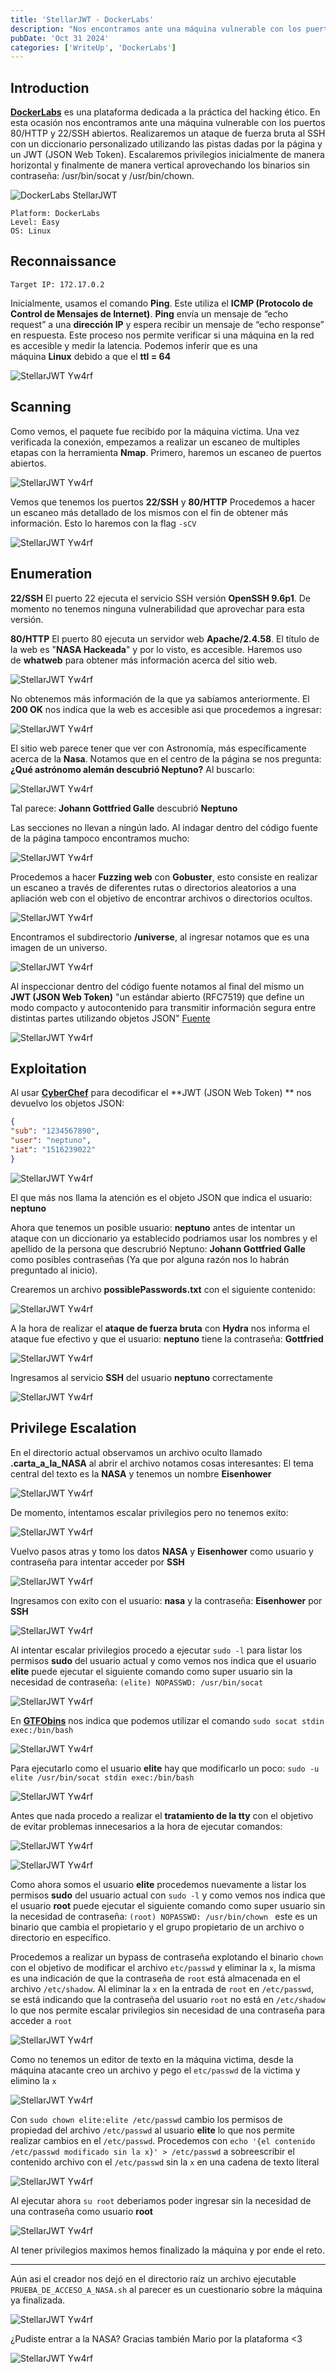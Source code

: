 ```yaml
---
title: 'StellarJWT - DockerLabs'
description: "Nos encontramos ante una máquina vulnerable con los puertos 80/HTTP y 22/SSH abiertos. Realizaremos un ataque de fuerza bruta al SSH con un diccionario personalizado utilizando las pistas dadas por la página y un JWT (JSON Web Token). Escalaremos privilegios inicialmente de manera horizontal y finalmente de manera vertical aprovechando los binarios sin contraseña: /usr/bin/socat y /usr/bin/chown."
pubDate: 'Oct 31 2024'
categories: ['WriteUp', 'DockerLabs']
--- 
```


## Introduction

**[DockerLabs](https://dockerlabs.es/)** es una plataforma dedicada a la práctica del hacking ético. En esta ocasión nos encontramos ante una máquina vulnerable con los puertos 80/HTTP y 22/SSH abiertos. Realizaremos un ataque de fuerza bruta al SSH con un diccionario personalizado utilizando las pistas dadas por la página y un JWT (JSON Web Token). Escalaremos privilegios inicialmente de manera horizontal y finalmente de manera vertical aprovechando los binarios sin contraseña: /usr/bin/socat y /usr/bin/chown.

![DockerLabs StellarJWT](https://dockerlabs.es/images/logos/nasa_hacked.webp)

~~~
Platform: DockerLabs
Level: Easy
OS: Linux
~~~

## Reconnaissance

~~~
Target IP: 172.17.0.2
~~~

Inicialmente, usamos el comando **Ping**. Este utiliza el **ICMP (Protocolo de Control de Mensajes de Internet)**. **Ping** envía un mensaje de “echo request” a una **dirección IP** y espera recibir un mensaje de “echo response” en respuesta. Este proceso nos permite verificar si una máquina en la red es accesible y medir la latencia. Podemos inferir que es una máquina **Linux** debido a que el **ttl = 64**

![StellarJWT Yw4rf](../../../assets/DockerLabs/StellarJWT/stellar-1.png)

## Scanning

Como vemos, el paquete fue recibido por la máquina victima. Una vez verificada la conexión, empezamos a realizar un escaneo de multiples etapas con la herramienta **Nmap**. Primero, haremos un escaneo de puertos abiertos.

![StellarJWT Yw4rf](../../../assets/DockerLabs/StellarJWT/stellar-2.png)

Vemos que tenemos los puertos **22/SSH** y **80/HTTP** Procedemos a hacer un escaneo más detallado de los mismos con el fin de obtener más información. Esto lo haremos con la flag `-sCV`

![StellarJWT Yw4rf](../../../assets/DockerLabs/StellarJWT/stellar-3.png)

## Enumeration

**22/SSH** El puerto 22 ejecuta el servicio SSH versión **OpenSSH 9.6p1**. De momento no tenemos ninguna vulnerabilidad que aprovechar para esta versión.

**80/HTTP** El puerto 80 ejecuta un servidor web **Apache/2.4.58**. El título de la web es "**NASA Hackeada**" y por lo visto, es accesible. Haremos uso de **whatweb** para obtener más información acerca del sitio web.

![StellarJWT Yw4rf](../../../assets/DockerLabs/StellarJWT/stellar-4.png)

No obtenemos más información de la que ya sabíamos anteriormente. El **200 OK** nos indica que la web es accesible asi que procedemos a ingresar:

![StellarJWT Yw4rf](../../../assets/DockerLabs/StellarJWT/stellar-5.png)

El sitio web parece tener que ver con Astronomía, más específicamente acerca de la **Nasa**. Notamos que en el centro de la página se nos pregunta: **¿Qué astrónomo alemán descubrió Neptuno?** Al buscarlo:

![StellarJWT Yw4rf](../../../assets/DockerLabs/StellarJWT/stellar-6.png)

Tal parece: **Johann Gottfried Galle** descubrió **Neptuno**

Las secciones no llevan a ningún lado. Al indagar dentro del código fuente de la página tampoco encontramos mucho:

![StellarJWT Yw4rf](../../../assets/DockerLabs/StellarJWT/stellar-7.png)

Procedemos a hacer **Fuzzing web** con **Gobuster**, esto consiste en realizar un escaneo a través de diferentes rutas o directorios aleatorios a una apliación web con el objetivo de encontrar archivos o directorios ocultos. 

![StellarJWT Yw4rf](../../../assets/DockerLabs/StellarJWT/stellar-8.png)

Encontramos el subdirectorio **/universe**, al ingresar notamos que es una imagen de un universo. 

![StellarJWT Yw4rf](../../../assets/DockerLabs/StellarJWT/stellar-9.png)

Al inspeccionar dentro del código fuente notamos al final del mismo un **JWT (JSON Web Token)** "un estándar abierto (RFC7519) que define un modo ​compacto y ​autocontenido ​para transmitir información segura entre distintas partes utilizando objetos JSON" [Fuente](https://auth0.com/es/learn/json-web-tokens)

![StellarJWT Yw4rf](../../../assets/DockerLabs/StellarJWT/stellar-10.png)

## Exploitation

Al usar **[CyberChef](https://gchq.github.io/CyberChef/)** para decodificar el **JWT (JSON Web Token) ** nos devuelvo los objetos JSON:

~~~JSON
{
"sub": "1234567890",
"user": "neptuno",
"iat": "1516239022" 
}
~~~

![StellarJWT Yw4rf](../../../assets/DockerLabs/StellarJWT/stellar-11.png)

El que más nos llama la atención es el objeto JSON que indica el usuario: **neptuno** 

Ahora que tenemos un posible usuario: **neptuno** antes de intentar un ataque con un diccionario ya establecido podriamos usar los nombres y el apellido de la persona que descrubrió Neptuno: **Johann Gottfried Galle** como posibles contraseñas (Ya que por alguna razón nos lo habrán preguntado al inicio). 

Crearemos un archivo **possiblePasswords.txt** con el siguiente contenido: 

![StellarJWT Yw4rf](../../../assets/DockerLabs/StellarJWT/stellar-12.png)

A la hora de realizar el **ataque de fuerza bruta** con **Hydra** nos informa el ataque fue efectivo y que el usuario: **neptuno** tiene la contraseña: **Gottfried**

![StellarJWT Yw4rf](../../../assets/DockerLabs/StellarJWT/stellar-13.png)

 Ingresamos al servicio **SSH** del usuario **neptuno** correctamente

![StellarJWT Yw4rf](../../../assets/DockerLabs/StellarJWT/stellar-14.png)

## Privilege Escalation

En el directorio actual observamos un archivo oculto llamado **.carta_a_la_NASA** al abrir el archivo notamos cosas interesantes: El tema central del texto es la **NASA** y tenemos un nombre **Eisenhower**

![StellarJWT Yw4rf](../../../assets/DockerLabs/StellarJWT/stellar-15.png)

De momento, intentamos escalar privilegios pero no tenemos exito: 

![StellarJWT Yw4rf](../../../assets/DockerLabs/StellarJWT/stellar-16.png)

Vuelvo pasos atras y tomo los datos **NASA** y **Eisenhower** como usuario y contraseña para intentar acceder por **SSH**

![StellarJWT Yw4rf](../../../assets/DockerLabs/StellarJWT/stellar-17.png)

Ingresamos con exito con el usuario: **nasa** y la contraseña: **Eisenhower** por **SSH**

![StellarJWT Yw4rf](../../../assets/DockerLabs/StellarJWT/stellar-18.png)

Al intentar escalar privilegios procedo a ejecutar `sudo -l` para listar los permisos **sudo** del usuario actual y como vemos nos indica que el usuario **elite** puede ejecutar el siguiente comando como super usuario sin la necesidad de contraseña: `(elite) NOPASSWD: /usr/bin/socat`

![StellarJWT Yw4rf](../../../assets/DockerLabs/StellarJWT/stellar-19.png)

En **[GTFObins](https://gtfobins.github.io/)** nos indica que podemos utilizar el comando `sudo socat stdin exec:/bin/bash`

![StellarJWT Yw4rf](../../../assets/DockerLabs/StellarJWT/stellar-20.png)

Para ejecutarlo como el usuario **elite** hay que modificarlo un poco: `sudo -u elite /usr/bin/socat stdin exec:/bin/bash`

![StellarJWT Yw4rf](../../../assets/DockerLabs/StellarJWT/stellar-22.png)

Antes que nada procedo a realizar el **tratamiento de la tty** con el objetivo de evitar problemas innecesarios a la hora de ejecutar comandos:

![StellarJWT Yw4rf](../../../assets/DockerLabs/StellarJWT/stellar-23.png)

![StellarJWT Yw4rf](../../../assets/DockerLabs/StellarJWT/stellar-24.png)

Como ahora somos el usuario **elite** procedemos nuevamente a listar los permisos **sudo** del usuario actual con `sudo -l` y como vemos nos indica que el usuario **root** puede ejecutar el siguiente comando como super usuario sin la necesidad de contraseña: `(root) NOPASSWD: /usr/bin/chown ` este es un binario que cambia el propietario y el grupo propietario de un archivo o directorio en específico.

Procedemos a realizar un bypass de contraseña explotando el binario `chown` con el objetivo de modificar el archivo `etc/passwd` y eliminar la `x`, la misma es una indicación de que la contraseña de `root` está almacenada en el archivo `/etc/shadow`. Al eliminar la `x` en la entrada de `root` en `/etc/passwd`, se está indicando que la contraseña del usuario `root` no está en `/etc/shadow` lo que nos permite escalar privilegios sin necesidad de una contraseña para acceder a `root` 

![StellarJWT Yw4rf](../../../assets/DockerLabs/StellarJWT/stellar-25.png)

Como no tenemos un editor de texto en la máquina victima, desde la máquina atacante creo un archivo y pego el `etc/passwd` de la victima y elimino la `x`
 
![StellarJWT Yw4rf](../../../assets/DockerLabs/StellarJWT/stellar-26.png)

Con `sudo chown elite:elite /etc/passwd` cambio los permisos de propiedad del archivo `/etc/passwd` al usuario **elite** lo que nos permite realizar cambios en el `/etc/passwd`. Procedemos con `echo '{el contenido /etc/passwd modificado sin la x}' > /etc/passwd` a sobreescribir el contenido archivo con el `/etc/passwd` sin la `x` en una cadena de texto literal

![StellarJWT Yw4rf](../../../assets/DockerLabs/StellarJWT/stellar-27.png)

Al ejecutar ahora `su root` deberiamos poder ingresar sin la necesidad de una contraseña como usuario **root**

![StellarJWT Yw4rf](../../../assets/DockerLabs/StellarJWT/stellar-28.png)

Al tener privilegios maximos hemos finalizado la máquina y por ende el reto.

---

Aún asi el creador nos dejó en el directorio raíz un archivo ejecutable `PRUEBA_DE_ACCESO_A_NASA.sh` al parecer es un cuestionario sobre la máquina ya finalizada.

![StellarJWT Yw4rf](../../../assets/DockerLabs/StellarJWT/stellar-29.png)

¿Pudiste entrar a la NASA? Gracias también Mario por la plataforma <3

![StellarJWT Yw4rf](../../../assets/DockerLabs/StellarJWT/stellar-30.png)

<br>